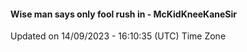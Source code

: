 #### Wise man says only fool rush in - McKidKneeKaneSir
Updated on 14/09/2023 - 16:10:35 (UTC) Time Zone
